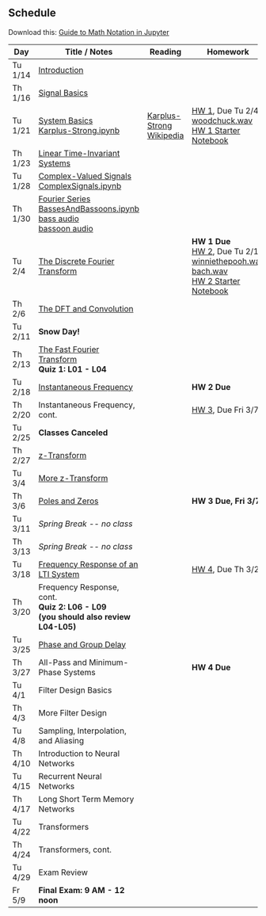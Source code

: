 ## Schedule

Download this: [Guide to Math Notation in Jupyter](examples/MathNotationGuide.ipynb)


| Day     | Title / Notes                                                      | Reading               | Homework                                   |
|---------|--------------------------------------------------------------------|-----------------------|--------------------------------------------|
| Tu 1/14 | [Introduction](lectures/L00-Introduction.pdf)                      |                       |                                            |
| Th 1/16 | [Signal Basics](lectures/L01-SignalBasics.pdf)                     |                       |                                            |
| Tu 1/21 |  [System Basics](lectures/L02-SystemBasics.pdf)<br>[Karplus-Strong.ipynb](examples/Karplus-Strong.ipynb) | [Karplus-Strong Wikipedia](https://en.wikipedia.org/wiki/Karplus%E2%80%93Strong_string_synthesis)   | [HW 1](homeworks/hw1.pdf), Due Tu 2/4<br>[woodchuck.wav](homeworks/woodchuck.wav)<br>[HW 1 Starter Notebook](homeworks/HW1-Starter.ipynb) |
| Th 1/23 | [Linear Time-Invariant Systems](lectures/L03-LTISystems.pdf) |  |      |
| Tu 1/28 | [Complex-Valued Signals](lectures/L04-ComplexSignals.pdf)<br>[ComplexSignals.ipynb](examples/ComplexSignals.ipynb) | |                  |
| Th 1/30 | [Fourier Series](lectures/L05-FourierSeries.pdf)<br>[BassesAndBassoons.ipynb](examples/BassesAndBassoons.ipynb)<br>[bass audio](examples/double-bass_A1_1_forte_arco-normal.wav)<br>[bassoon audio](examples/bassoon_A2_1_forte_normal.wav) |  |  |
| Tu 2/4  | [The Discrete Fourier Transform](lectures/L06-DiscreteFourierTransform.pdf) | | **HW 1 Due**<br>[HW 2](homeworks/hw2.pdf), Due Tu 2/18<br>[winniethepooh.wav](homeworks/winniethepooh.wav)<br>[bach.wav](homeworks/bach.wav)<br>[HW 2 Starter Notebook](homeworks/HW2-Starter.ipynb) |
| Th 2/6  | [The DFT and Convolution](lectures/L07-DFTConvolution.pdf)         |                       |                                            |
| Tu 2/11 | **Snow Day!** |         |  |
| Th 2/13 | [The Fast Fourier Transform](lectures/L08-FFT_STFT.pdf)<br>**Quiz 1: L01 - L04** |                       |                                            |
| Tu 2/18 | [Instantaneous Frequency](lectures/L09-InstantaneousFrequency.pdf) |   | **HW 2 Due** |
| Th 2/20 | Instantaneous Frequency, cont. |                       | [HW 3](homeworks/hw3.pdf), Due Fri 3/7 |
| Tu 2/25 | **Classes Canceled** |           |                                |
| Th 2/27 | [z-Transform](lectures/L10-zTransform.pdf) | | |
| Tu 3/4  | [More z-Transform](lectures/L11-zTransform2.pdf) | | |
| Th 3/6  | [Poles and Zeros](lectures/L12-PolesAndZeros.pdf) | | **HW 3 Due, Fri 3/7** |
| Tu 3/11 | *Spring Break -- no class*                   |                       |  |
| Th 3/13 | *Spring Break -- no class*  | |
| Tu 3/18 | [Frequency Response of an LTI System](lectures/L13-FrequencyResponse.pdf) | | [HW 4](homeworks/hw4.pdf), Due Th 3/27 |
| Th 3/20 | Frequency Response, cont.<br>**Quiz 2: L06 - L09**<br>**(you should also review L04-L05)** | | |
| Tu 3/25 | [Phase and Group Delay](lectures/L14-PhaseAndGroupDelay.pdf) | | |
| Th 3/27 | All-Pass and Minimum-Phase Systems | | **HW 4 Due** |
| Tu 4/1  | Filter Design Basics | | |
| Th 4/3  | More Filter Design |     |                                            |
| Tu 4/8  | Sampling, Interpolation, and Aliasing |  |     |
| Th 4/10 | Introduction to Neural Networks                                    |  | |
| Tu 4/15 | Recurrent Neural Networks                                          |                       |                                            |
| Th 4/17 | Long Short Term Memory Networks                                    |  |                                            |
| Tu 4/22 | Transformers                             |       |                                            |
| Th 4/24 | Transformers, cont.                      |       |                                            |
| Tu 4/29 | Exam Review                                                        |                       |                               |
| Fr 5/9  | **Final Exam: 9 AM - 12 noon**  |                       |                                            |
